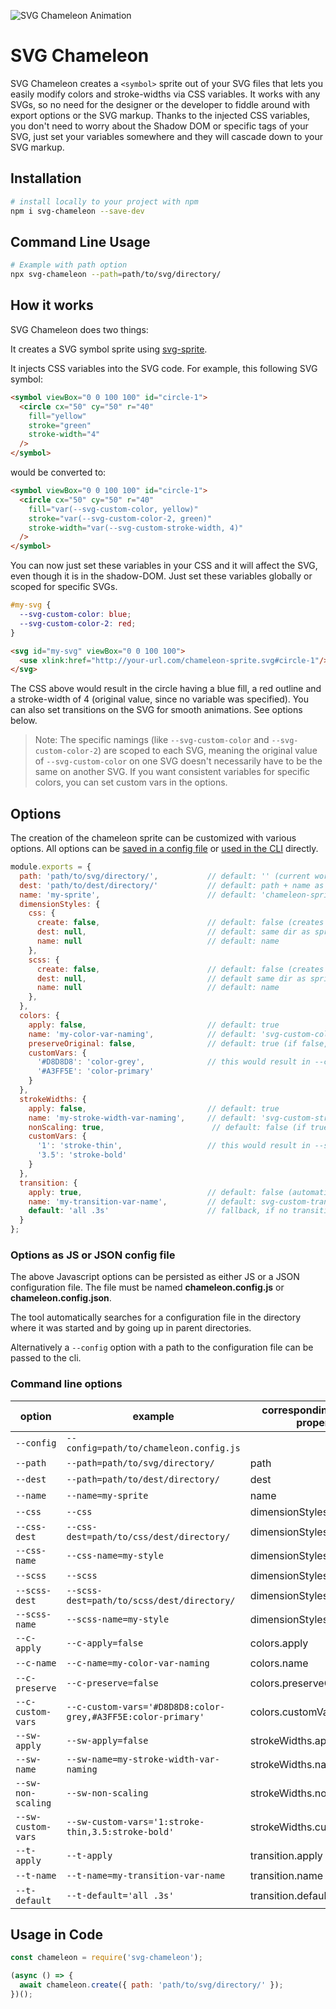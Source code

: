 ![SVG Chameleon Animation](https://christianreich.art/svg-chameleon-logo.gif)

# SVG Chameleon

SVG Chameleon creates a ```<symbol>``` sprite out of your SVG files that lets you easily modify colors and stroke-widths via CSS variables. It works with any SVGs, so no need for the designer or the developer to fiddle around with export options or the SVG markup. Thanks to the injected CSS variables, you don't need to worry about the Shadow DOM or specific tags of your SVG, just set your variables somewhere and they will cascade down to your SVG markup.

## Installation

``` bash
# install locally to your project with npm
npm i svg-chameleon --save-dev
```

## Command Line Usage

``` bash
# Example with path option
npx svg-chameleon --path=path/to/svg/directory/
```

## How it works

SVG Chameleon does two things:

It creates a SVG symbol sprite using [svg-sprite](https://www.npmjs.com/package/svg-sprite).

It injects CSS variables into the SVG code. For example, this following SVG symbol:

```html
<symbol viewBox="0 0 100 100" id="circle-1">
  <circle cx="50" cy="50" r="40"
    fill="yellow"
    stroke="green"
    stroke-width="4"
  />
</symbol>
```

would be converted to:

```html
<symbol viewBox="0 0 100 100" id="circle-1">
  <circle cx="50" cy="50" r="40"
    fill="var(--svg-custom-color, yellow)"
    stroke="var(--svg-custom-color-2, green)"
    stroke-width="var(--svg-custom-stroke-width, 4)"
  />
</symbol>
```

You can now just set these variables in your CSS and it will affect the SVG, even though it is in the shadow-DOM.
Just set these variables globally or scoped for specific SVGs.

```css
#my-svg {
  --svg-custom-color: blue;
  --svg-custom-color-2: red;
}
```

```html
<svg id="my-svg" viewBox="0 0 100 100">
  <use xlink:href="http://your-url.com/chameleon-sprite.svg#circle-1"/>
</svg>
```

The CSS above would result in the circle having a blue fill, a red outline and a stroke-width of 4 (original value, since no variable was specified). You can also set transitions on the SVG for smooth animations. See options below.

> Note: The specific namings (like ```--svg-custom-color``` and ```--svg-custom-color-2```) are scoped to each SVG, meaning the original value of ```--svg-custom-color``` on one SVG doesn't necessarily have to be the same on another SVG. If you want consistent variables for specific colors, you can set custom vars in the options.

## Options

The creation of the chameleon sprite can be customized with various options. All options can be [saved in a config file](#options-as-js-or-json-config-file) or [used in the CLI](#command-line-options) directly.

```javascript
module.exports = {
  path: 'path/to/svg/directory/',           // default: '' (current working directory)
  dest: 'path/to/dest/directory/'           // default: path + name as subfolder, if dest is specified no additional subfolder is created
  name: 'my-sprite',                        // default: 'chameleon-sprite' (used for .svg, .scss and .css files)
  dimensionStyles: {
    css: {
      create: false,                        // default: false (creates css with classes for dimensions / automatically true if other option is set)
      dest: null,                           // default: same dir as sprite
      name: null                            // default: name
    },
    scss: {
      create: false,                        // default: false (creates scss with classes for dimensions / automatically true if other option is set)
      dest: null,                           // default same dir as sprite
      name: null                            // default: name
    },
  },
  colors: {
    apply: false,                           // default: true
    name: 'my-color-var-naming',            // default: 'svg-custom-color' (additional colors are named 'svg-custom-color-2' and so on)
    preserveOriginal: false,                // default: true (if false, replaces original color with 'currentColor')
    customVars: {
      '#D8D8D8': 'color-grey',              // this would result in --color-grey for every color attribute with '#D8D8D8' (--svg-custom-color will still override this)
      '#A3FF5E': 'color-primary'
    }
  },
  strokeWidths: {
    apply: false,                           // default: true
    name: 'my-stroke-width-var-naming',     // default: 'svg-custom-stroke-width' (additional stroke-widths are named 'svg-custom-stroke-width-2' and so on)
    nonScaling: true,                        // default: false (if true, preserves the stroke-width when scaling the SVG)
    customVars: {
      '1': 'stroke-thin',                   // this would result in --stroke-thin for every stroke-width with '1' (--svg-custom-stroke-width will still override this)
      '3.5': 'stroke-bold'
    }
  },
  transition: {
    apply: true,                            // default: false (automatically true if one of the other transition options is given)
    name: 'my-transition-var-name',         // default: svg-custom-transition
    default: 'all .3s'                      // fallback, if no transition variable is assigned in your CSS
  }
};
```

### Options as JS or JSON config file

The above Javascript options can be persisted as either JS or a JSON configuration file. The file must be named **chameleon.config.js** or **chameleon.config.json**.

The tool automatically searches for a configuration file in the directory where it was started and by going up in parent directories.

Alternatively a `--config` option with a path to the configuration file can be passed to the cli.

### Command line options

| option |  example | corresponding options property |
|--|--|--|
| `--config` | `--config=path/to/chameleon.config.js` |  |
| `--path` | `--path=path/to/svg/directory/` | path |
| `--dest` | `--path=path/to/dest/directory/`  | dest |
| `--name` | `--name=my-sprite` | name |
| `--css` | `--css` | dimensionStyles.css.create |
| `--css-dest` | `--css-dest=path/to/css/dest/directory/` | dimensionStyles.css.dest |
| `--css-name` | `--css-name=my-style` | dimensionStyles.css.name |
| `--scss` | `--scss` | dimensionStyles.scss.create |
| `--scss-dest` | `--scss-dest=path/to/scss/dest/directory/` | dimensionStyles.scss.dest |
| `--scss-name` | `--scss-name=my-style` | dimensionStyles.scss.name |
| `--c-apply` | `--c-apply=false` | colors.apply |
| `--c-name` | `--c-name=my-color-var-naming` | colors.name |
| `--c-preserve` | `--c-preserve=false` | colors.preserveOriginal |
| `--c-custom-vars` | `--c-custom-vars='#D8D8D8:color-grey,#A3FF5E:color-primary'` | colors.customVars |
| `--sw-apply` | `--sw-apply=false` | strokeWidths.apply |
| `--sw-name` | `--sw-name=my-stroke-width-var-naming` | strokeWidths.name |
| `--sw-non-scaling` | `--sw-non-scaling` | strokeWidths.nonScaling |
| `--sw-custom-vars` | `--sw-custom-vars='1:stroke-thin,3.5:stroke-bold'` | strokeWidths.customVars |
| `--t-apply` | `--t-apply` | transition.apply |
| `--t-name` | `--t-name=my-transition-var-name` | transition.name |
| `--t-default` | `--t-default='all .3s'` | transition.default |

## Usage in Code

```javascript
const chameleon = require('svg-chameleon');

(async () => {
  await chameleon.create({ path: 'path/to/svg/directory/' });
})();
```
